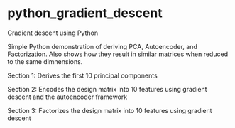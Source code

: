 # python_gradient_descent
Gradient descent using Python

Simple Python demonstration of deriving PCA, Autoencoder, and Factorization. Also shows how they result in similar matrices when reduced to the same dimnensions.

Section 1:
Derives the first 10 principal components

Section 2:
Encodes the design matrix into 10 features using gradient descent and the autoencoder framework


Section 3:
Factorizes the design matrix into 10 features using gradient descent

